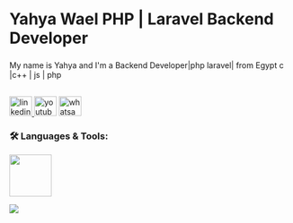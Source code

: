 <h1 align="left">Yahya Wael
PHP | Laravel Backend Developer </h1>

###

<p align="left">My name is Yahya and I'm a Backend Developer|php laravel| from Egypt
c |c++ | js | php </p>

###

<h2 align="left"></h2>

<div align="left">
  <a href="https://www.linkedin.com/in/yahya-wael-995628257/">
  <img src="https://raw.githubusercontent.com/maurodesouza/profile-readme-generator/master/src/assets/icons/social/linkedin/default.svg" width="40" height="35" alt="linkedin logo"  />
      </a>


    
  <img src="https://raw.githubusercontent.com/maurodesouza/profile-readme-generator/master/src/assets/icons/social/youtube/default.svg" width="40" height="35" alt="youtube logo"  />
    </a>
        <a href="https://wa.me/+201068014810">
  <img src="https://raw.githubusercontent.com/maurodesouza/profile-readme-generator/master/src/assets/icons/social/whatsapp/default.svg" width="40" height="35" alt="whatsapp logo"  />
    </a>
</div>




<!--   https://www.codewars.com/users/Mustapha%20khalid%20 -->
<div align="left">
<h3 align="left">🛠️ Languages & Tools:</h3>
  <p align="left">
    <img height="75" src="https://go-skill-icons.vercel.app/api/icons?i=cpp,c,php,js,mysql,sqlserver,nodejs,html,css,laravel,npm,docker,git,canva,bootstrap,ubuntu,vscode,postman,linux,stackoverflow,leetcode"/>
  </p>

  <p align="left"> <!-- Languages -->
      <img src="https://github-readme-stats.vercel.app/api/top-langs?username=elkhokh&layout=compact&langs_count=5&theme=codeSTACKr"/>
  </p>

</div>

###
